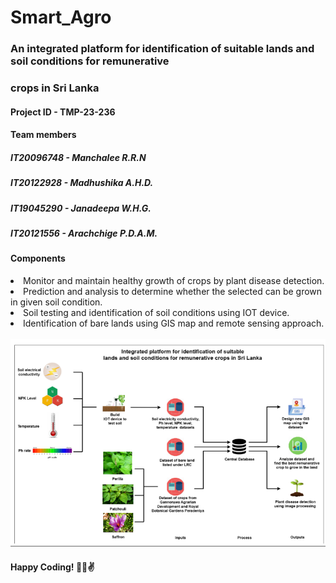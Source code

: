 # Smart_Agro

### An integrated platform for identification of suitable lands and soil conditions for remunerative 
### crops in Sri Lanka

#### Project ID - TMP-23-236
#### Team members
##### IT20096748 - Manchalee R.R.N
##### IT20122928 -  Madhushika A.H.D.
##### IT19045290 - Janadeepa W.H.G.
##### IT20121556 -  Arachchige P.D.A.M. 

#### Components

 <li> Monitor and maintain 
       healthy growth of crops by 
       plant disease detection. 
 </li>
 
 <li> Prediction and analysis to 
       determine whether the 
       selected can be grown in 
       given soil condition.
 </li>
 
 <li> Soil testing and identification 
      of soil conditions using IOT 
      device.
 </li>
 
 <li> Identification of bare lands 
      using GIS map and remote 
      sensing approach.
 </li>
 <br>
 <img src = "Screenshot 2023-04-07 155951.png">
 <br>
 
 #### Happy Coding! 🧑‍💻✌️

